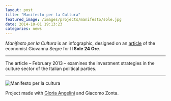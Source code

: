 ```yaml
---
layout: post
title: "Manifesto per la Cultura"
featured_image: /images/projects/manifesto/sole.jpg
date: 2014-10-01 19:13:23
categories: news
---
```


<i>Manifesto per la Cultura</i> is an infographic, designed on an <a href="http://www.ilsole24ore.com/art/cultura/2013-02-11/ministero-svecchiare-115923.shtml?uuid=Abd0BJTH&refresh_ce=1" target="_blank">article</a> of the economist Giovanna Segre for <b>Il Sole 24 Ore</b>.

<hr>
<div class="highlight">
The article – February 2013 – examines the investment strategies in the culture sector of the Italian political parties.
</div>
<hr>
<img src="http://payload155.cargocollective.com/1/10/325579/5418159/sole24ore_1_o.jpg" alt="Manifesto per la cultura">

Project made with <a href="http://cargocollective.com/gloriaangelini" target="_blank">Gloria Angelini</a> and Giacomo Zonta.
